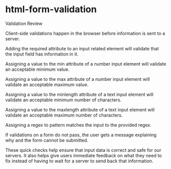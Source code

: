 # html-form-validation
Validation Review

Client-side validations happen in the browser before information is sent to a server.

Adding the required attribute to an input related element will validate that the input field has information in it.

Assigning a value to the min attribute of a number input element will validate an acceptable minimum value.

Assigning a value to the max attribute of a number input element will validate an acceptable maximum value.

Assigning a value to the minlength attribute of a text input element will validate an acceptable minimum number of characters.

Assigning a value to the maxlength attribute of a text input element will validate an acceptable maximum number of characters.

Assigning a regex to pattern matches the input to the provided regex.

If validations on a form do not pass, the user gets a message explaining why and the form cannot be submitted.

These quick checks help ensure that input data is correct and safe for our servers. It also helps give users immediate feedback on what they need to fix instead of having to wait for a server to send back that information.
